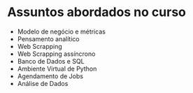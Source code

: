 # Assuntos abordados no curso

* Modelo de negócio e métricas
* Pensamento analítico
* Web Scrapping
* Web Scrapping assíncrono
* Banco de Dados e SQL
* Ambiente Virtual de Python
* Agendamento de Jobs
* Análise de Dados
